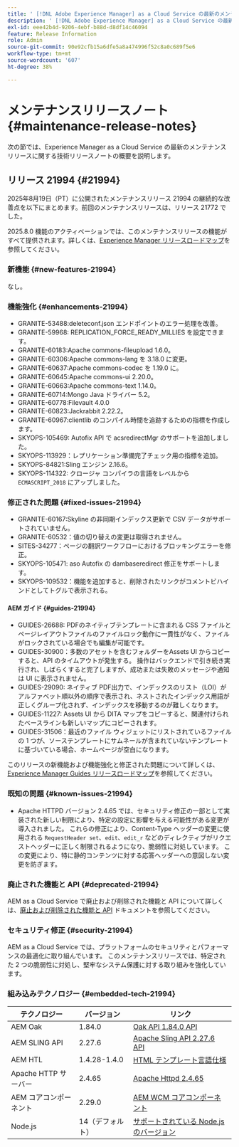 ```yaml
---
title: ' [!DNL Adobe Experience Manager] as a Cloud Service の最新のメンテナンスリリースノート。'
description: ' [!DNL Adobe Experience Manager] as a Cloud Service の最新のメンテナンスリリースノート。'
exl-id: eee42b4d-9206-4ebf-b88d-d8df14c46094
feature: Release Information
role: Admin
source-git-commit: 90e92cfb15a6dfe5a8a474996f52c8a0c689f5e6
workflow-type: tm+mt
source-wordcount: '607'
ht-degree: 38%

---
```



# メンテナンスリリースノート {#maintenance-release-notes}

次の節では、Experience Manager as a Cloud Service の最新のメンテナンスリリースに関する技術リリースノートの概要を説明します。

## リリース 21994 {#21994}

2025年8月19日（PT）に公開されたメンテナンスリリース 21994 の継続的な改善点を以下にまとめます。前回のメンテナンスリリースは、リリース 21772 でした。

2025.8.0 機能のアクティベーションでは、このメンテナンスリリースの機能がすべて提供されます。詳しくは、[Experience Manager リリースロードマップ](https://experienceleague.adobe.com/ja/docs/experience-manager-release-information/aem-release-updates/update-releases-roadmap)を参照してください。

### 新機能  {#new-features-21994}

なし。

### 機能強化 {#enhancements-21994}

* GRANITE-53488:deleteconf.json エンドポイントのエラー処理を改善。
* GRANITE-59968: REPLICATION_FORCE_READY_MILLIES を設定できます。
* GRANITE-60183:Apache commons-fileupload 1.6.0。
* GRANITE-60306:Apache commons-lang を 3.18.0 に変更。
* GRANITE-60637:Apache commons-codec を 1.19.0 に。
* GRANITE-60645:Apache commons-ui 2.20.0。
* GRANITE-60663:Apache commons-text 1.14.0。
* GRANITE-60714:Mongo Java ドライバー 5.2。
* GRANITE-60778:Filevault 4.0.0
* GRANITE-60823:Jackrabbit 2.22.2。
* GRANITE-60967:clientlib のコンパイル時間を追跡するための指標を作成します。
* SKYOPS-105469: Autofix API で acsredirectMgr のサポートを追加しました。
* SKYOPS-113929：レプリケーション準備完了チェック用の指標を追加。
* SKYOPS-84821:Sling エンジン 2.16.6。
* SKYOPS-114322: クロージャ コンパイラの言語をレベルから `ECMASCRIPT_2018` にアップしました。

### 修正された問題 {#fixed-issues-21994}

* GRANITE-60167:Skyline の非同期インデックス更新で CSV データがサポートされていません。
* GRANITE-60532：値の切り替えの変更は取得されません。
* SITES-34277：ページの翻訳ワークフローにおけるブロッキングエラーを修正。
* SKYOPS-105471: aso Autofix の dambaseredirect 修正をサポートします。
* SKYOPS-109532：機能を追加すると、削除されたリンクがコメントビハインドとしてトグルで表示される。

#### AEM ガイド {#guides-21994}

* GUIDES-26688: PDFのネイティブテンプレートに含まれる CSS ファイルとページレイアウトファイルのファイルロック動作に一貫性がなく、ファイルがロックされている場合でも編集が可能です。
* GUIDES-30900：多数のアセットを含むフォルダーをAssets UI からコピーすると、API のタイムアウトが発生する。 操作はバックエンドで引き続き実行され、しばらくすると完了しますが、成功または失敗のメッセージや通知は UI に表示されません。
* GUIDES-29090: ネイティブ PDF出力で、インデックスのリスト（LOI）がアルファベット順以外の順序で表示され、ネストされたインデックス用語が正しくグループ化されず、インデックスを移動するのが難しくなります。
* GUIDES-11227: Assets UI から DITA マップをコピーすると、関連付けられたベースラインも新しいマップにコピーされます。
* GUIDES-31506：最近のファイル ウィジェットにリストされているファイルの 1 つが、ソーステンプレートにサムネールが含まれていないテンプレートに基づいている場合、ホームページが空白になります。

このリリースの新機能および機能強化と修正された問題について詳しくは、[Experience Manager Guides リリースロードマップ](https://experienceleague.adobe.com/ja/docs/experience-manager-guides/using/release-info/aem-guides-releases-roadmap)を参照してください。

### 既知の問題 {#known-issues-21994}

* Apache HTTPD バージョン 2.4.65 では、セキュリティ修正の一部として実装された新しい制限により、特定の設定に影響を与える可能性がある変更が導入されました。 これらの修正により、Content-Type ヘッダーの変更に使用される `RequestHeader set`、`edit`、`edit_r` などのディレクティブがリクエストヘッダーに正しく制限されるようになり、脆弱性に対処しています。 この変更により、特に静的コンテンツに対する応答ヘッダーへの意図しない変更を防ぎます。

### 廃止された機能と API {#deprecated-21994}

AEM as a Cloud Service で廃止および削除された機能と API について詳しくは、[廃止および削除された機能と API](/help/release-notes/deprecated-removed-features.md) ドキュメントを参照してください。

### セキュリティ修正 {#security-21994}

AEM as a Cloud Service では、プラットフォームのセキュリティとパフォーマンスの最適化に取り組んでいます。 このメンテナンスリリースでは、特定された 2 つの脆弱性に対処し、堅牢なシステム保護に対する取り組みを強化しています。

### 組み込みテクノロジー {#embedded-tech-21994}

| テクノロジー | バージョン | リンク |
|---|---|---|
| AEM Oak | 1.84.0 | [Oak API 1.84.0 API](https://www.javadoc.io/doc/org.apache.jackrabbit/oak-api/1.84/index.html) |
| AEM SLING API | 2.27.6 | [Apache Sling API 2.27.6 API](https://www.javadoc.io/doc/org.apache.sling/org.apache.sling.api/latest/index.html) |
| AEM HTL | 1.4.28-1.4.0 | [HTML テンプレート言語仕様](https://github.com/adobe/htl-spec) |
| Apache HTTP サーバー | 2.4.65 | [Apache Httpd 2.4.65](https://apache.googlesource.com/httpd/+/refs/tags/2.4.65/CHANGES) |
| AEM コアコンポーネント | 2.29.0 | [AEM WCM コアコンポーネント](https://github.com/adobe/aem-core-wcm-components) |
| Node.js | 14（デフォルト） | [ サポートされている Node.js のバージョン ](https://experienceleague.adobe.com/ja/docs/experience-manager-cloud-service/content/implementing/developing/developing-with-front-end-pipelines#node-versions) |
